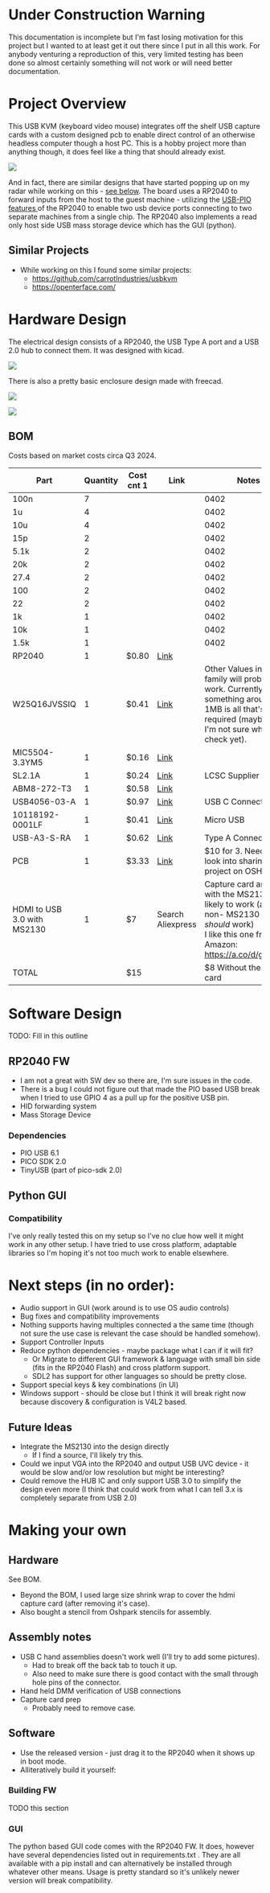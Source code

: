 # Under Construction Warning
This documentation is incomplete but I'm fast losing motivation for this project but I wanted to at least get it out there since I put in all this work. For anybody venturing a reproduction of this, very limited testing has been done so almost certainly something will not work or will need better documentation. 
# Project Overview
This USB KVM (keyboard video mouse) integrates off the shelf USB capture cards with a custom designed pcb to enable direct control of an otherwise headless computer though a host PC.  This is a hobby project more than anything though, it does feel like a thing that should already exist.

![](HighLevelDiagram.excalidraw.svg)

And in fact, there are similar designs that have started popping up on my radar while working on this - [see below](#Similar%20Projects). 
The board uses a RP2040 to forward inputs from the host to the guest machine - utilizing the [USB-PIO features ](https://github.com/sekigon-gonnoc/Pico-PIO-USB)of the RP2040 to enable two usb device ports connecting to two separate machines from a single chip.  The RP2040 also implements a read only host side USB mass storage device which has the GUI (python). 
## Similar Projects
- While working on this I found some similar projects:
    - https://github.com/carrotIndustries/usbkvm
    - https://openterface.com/

# Hardware Design
The electrical design consists of a RP2040, the USB Type A port and a USB 2.0 hub to connect them. It was designed with kicad.

![](CaseOff.jpg)

There is also a pretty basic enclosure design made with freecad.  

![](CaseOn.jpg)


![](HWDiagram.excalidraw.svg)

## BOM
Costs based on market costs circa Q3 2024.

| Part                        | Quantity | Cost cnt 1 | Link                                                                          | Notes                                                                                                                                                 |
| --------------------------- | -------- | ---------- | ----------------------------------------------------------------------------- | ----------------------------------------------------------------------------------------------------------------------------------------------------- |
| 100n                        | 7        |            |                                                                               | 0402                                                                                                                                                  |
| 1u                          | 4        |            |                                                                               | 0402                                                                                                                                                  |
| 10u                         | 4        |            |                                                                               | 0402                                                                                                                                                  |
| 15p                         | 2        |            |                                                                               | 0402                                                                                                                                                  |
| 5.1k                        | 2        |            |                                                                               | 0402                                                                                                                                                  |
| 20k                         | 2        |            |                                                                               | 0402                                                                                                                                                  |
| 27.4                        | 2        |            |                                                                               | 0402                                                                                                                                                  |
| 100                         | 2        |            |                                                                               | 0402                                                                                                                                                  |
| 22                          | 2        |            |                                                                               | 0402                                                                                                                                                  |
| 1k                          | 1        |            |                                                                               | 0402                                                                                                                                                  |
| 10k                         | 1        |            |                                                                               | 0402                                                                                                                                                  |
| 1.5k                        | 1        |            |                                                                               | 0402                                                                                                                                                  |
| RP2040                      | 1        | $0.80      | [Link](https://mou.sr/3LW0tBj)                                                |                                                                                                                                                       |
| W25Q16JVSSIQ                | 1        | $0.41      | [Link](https://www.mouser.com/ProductDetail/454-W25Q16JVSSIQ)                 | Other Values in the family will probably work.  Currently something around 1MB is all that's required (maybe less I'm not sure what to check yet).    |
| MIC5504-3.3YM5              | 1        | $0.16      | [Link](https://www.mouser.com/ProductDetail/998-MIC5504-3.3YM5TR)             |                                                                                                                                                       |
| SL2.1A                      | 1        | $0.24      | [Link](https://www.lcsc.com/product-detail/USB_CoreChips-SL2-1A_C192893.html) | LCSC Supplier                                                                                                                                         |
| ABM8-272-T3                 | 1        | $0.58      | [Link](https://www.mouser.com/ProductDetail/815-ABM8-272-T3)                  |                                                                                                                                                       |
| USB4056-03-A                | 1        | $0.97      | [Link](https://www.mouser.com/ProductDetail/640-USB4056-03-A)                 | USB C Connector                                                                                                                                       |
| 10118192-0001LF             | 1        | $0.41      | [Link](https://www.mouser.com/ProductDetail/649-10118192-0001LF)              | Micro USB                                                                                                                                             |
| USB-A3-S-RA                 | 1        | $0.62      | [Link](https://www.mouser.com/ProductDetail/737-USB-A3-S-RA)                  | Type A Connector                                                                                                                                      |
| PCB                         | 1        | $3.33      | [Link](https://oshpark.com/)                                                  | $10 for 3.  Need to look into sharing the project on OSHPark                                                                                          |
| HDMI to USB 3.0 with MS2130 | 1        | $7         | Search  Aliexpress                                                            | Capture card anything with the MS2130 is likely to work (also non- MS2130 based *should* work)<br>I like this one from Amazon: https://a.co/d/gPflUW0 |
| TOTAL                       |          | $15        |                                                                               | $8 Without the capture card                                                                                                                           |


# Software Design
TODO: Fill in this outline
## RP2040 FW
- I am not a great with SW dev so there are, I'm sure issues in the code. 
- There is a bug I could not figure out that made the PIO based USB break when I tried to use GPIO 4 as a pull up for the positive USB pin. 
- HID forwarding system
- Mass Storage Device
### Dependencies
- PIO USB 6.1
- PICO SDK 2.0
- TinyUSB (part of pico-sdk 2.0)

## Python GUI 

### Compatibility
I've only really tested this on my setup so I've no clue how well it might work in any other setup.  I have tried to use cross platform, adaptable libraries so I'm hoping it's not too much work to enable elsewhere. 

# Next steps (in no order):
- Audio support in GUI (work around is to use OS audio controls)
- Bug fixes and compatibility improvements
- Nothing supports having multiples connected a the same time (though not sure the use case is relevant the case should be handled somehow). 
- Support Controller Inputs
- Reduce python dependencies - maybe package what I can if it will fit?
    - Or Migrate to different GUI framework & language with small bin side (fits in the RP2040 Flash) and cross platform support.
    - SDL2 has support for other languages so should be pretty close. 
- Support special keys & key combinations (in UI)
- Windows support - should be close but I think it will break right now because discovery & configuration is V4L2 based.
## Future Ideas
- Integrate the MS2130 into the design directly
    - If I find a source, I'll likely try this.
- Could we input VGA into the RP2040 and output USB UVC device - it would be slow and/or low resolution but might be interesting? 
- Could remove the HUB IC and only support USB 3.0 to simplify the design even more (I think that could work from what I can tell 3.x is completely separate from USB 2.0)
# Making your own

## Hardware
See BOM.

- Beyond the BOM, I used large size shrink wrap to cover the hdmi capture card (after removing it's case).
- Also bought a stencil from Oshpark stencils for assembly. 
## Assembly notes
- USB C hand assemblies doesn't work well (I'll try to add some pictures).
    - Had to break off the back tab to touch it up.
    - Also need to make sure there is good contact with the small through hole pins of the connector. 
- Hand held DMM verification of USB connections 
- Capture card prep
    - Probably need to remove case. 

## Software 
- Use the released version - just drag it to the RP2040 when it shows up in boot mode.
- Alliteratively build it yourself:
### Building FW
TODO this section

### GUI 
The python based GUI code comes with the RP2040 FW.  It does, however have several dependencies listed out in requirements.txt .  They are all available with a pip install and can alternatively be installed through whatever other means.  Usage is pretty standard so it's unlikely newer version will break compatibility.  
